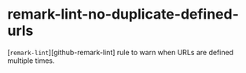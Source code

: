 # remark-lint-no-duplicate-defined-urls


[`remark-lint`][github-remark-lint] rule to warn when URLs are defined multiple times.